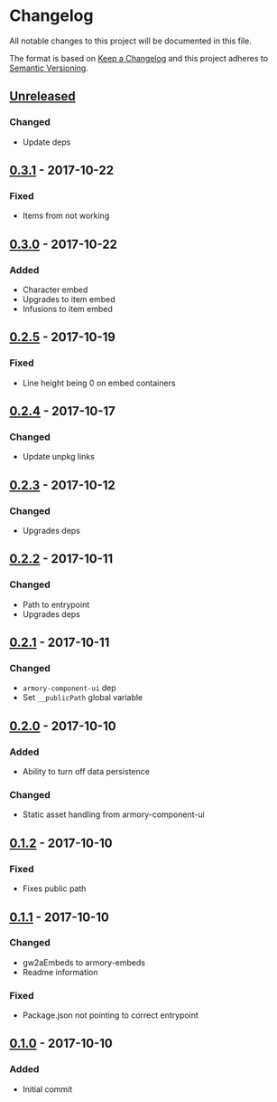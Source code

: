# Changelog

All notable changes to this project will be documented in this file.

The format is based on [Keep a Changelog](http://keepachangelog.com/)
and this project adheres to [Semantic Versioning](http://semver.org/).

## [Unreleased][]
### Changed
- Update deps

## [0.3.1][] - 2017-10-22
### Fixed
- Items from not working

## [0.3.0][] - 2017-10-22
### Added
- Character embed
- Upgrades to item embed
- Infusions to item embed

## [0.2.5][] - 2017-10-19
### Fixed
- Line height being 0 on embed containers

## [0.2.4][] - 2017-10-17
### Changed
- Update unpkg links

## [0.2.3][] - 2017-10-12
### Changed
- Upgrades deps

## [0.2.2][] - 2017-10-11
### Changed
- Path to entrypoint
- Upgrades deps

## [0.2.1][] - 2017-10-11
### Changed
- `armory-component-ui` dep
- Set `__publicPath` global variable

## [0.2.0][] - 2017-10-10
### Added
- Ability to turn off data persistence

### Changed
- Static asset handling from armory-component-ui

## [0.1.2][] - 2017-10-10
### Fixed
- Fixes public path

## [0.1.1][] - 2017-10-10
### Changed
- gw2aEmbeds to armory-embeds
- Readme information

### Fixed
- Package.json not pointing to correct entrypoint

## [0.1.0][] - 2017-10-10
### Added
- Initial commit

[Unreleased]: https://github.com/madou/armory-embeds/compare/v0.3.1...HEAD
[0.3.1]: https://github.com/madou/armory-embeds/compare/v0.3.0...v0.3.1
[0.3.0]: https://github.com/madou/armory-embeds/compare/v0.2.5...v0.3.0
[0.2.5]: https://github.com/madou/armory-embeds/compare/v0.2.4...v0.2.5
[0.2.4]: https://github.com/madou/armory-embeds/compare/v0.2.3...v0.2.4
[0.2.3]: https://github.com/madou/armory-embeds/compare/v0.2.2...v0.2.3
[0.2.2]: https://github.com/madou/armory-embeds/compare/v0.2.1...v0.2.2
[0.2.1]: https://github.com/madou/armory-embeds/compare/v0.2.0...v0.2.1
[0.2.0]: https://github.com/madou/armory-embeds/compare/v0.1.2...v0.2.0
[0.1.2]: https://github.com/madou/armory-embeds/compare/v0.1.1...v0.1.2
[0.1.1]: https://github.com/madou/armory-embeds/compare/v0.1.0...v0.1.1
[0.1.0]: https://github.com/madou/armory-embeds/tree/v0.1.0
